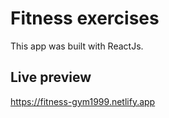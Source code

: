 # Fitness exercises
This app was built with ReactJs.

## Live preview 

https://fitness-gym1999.netlify.app
